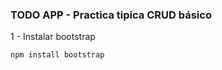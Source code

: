 ### TODO APP - Practica tipica CRUD básico

1 - Instalar bootstrap

``````
npm install bootstrap

``````
